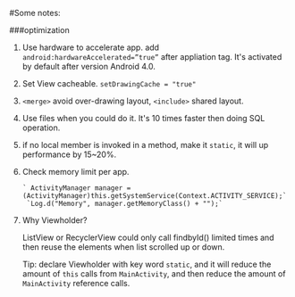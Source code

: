 #Some notes:

###optimization

1. Use hardware to accelerate app. 
add `android:hardwareAccelerated=”true”` after appliation tag. It's activated by default after version Android 4.0.

2. Set View cacheable. 
`setDrawingCache = "true"`

3. `<merge>` avoid over-drawing layout,  `<include>` shared layout.
4. Use files when you could do it. It's 10 times faster then doing SQL operation.
5. if no local member is invoked in a method, make it `static`, it will up performance by 15~20%.
6. Check memory limit per app.

       ` ActivityManager manager = (ActivityManager)this.getSystemService(Context.ACTIVITY_SERVICE);`
        `Log.d("Memory", manager.getMemoryClass() + "");`

7. Why Viewholder? 

	ListView or RecyclerView could only call findbyId() limited times and then reuse the elements when list scrolled up or down.   

	Tip: declare Viewholder with key word `static`, and it will reduce the amount of `this` calls from `MainActivity`, and then reduce the amount of `MainActivity` reference calls.